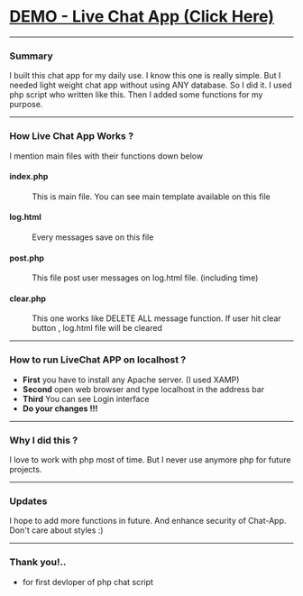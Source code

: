 <h1>
  <a href="http://livechatapp.dinadev.42web.io/"
    >DEMO - Live Chat App (Click Here)</a
  >
</h1>
<hr />
<h3>Summary</h3>
I built this chat app for my daily use. I know this one is really simple. But I
needed light weight chat app without using ANY database. So I did it. I used php
script who written like this. Then I added some functions for my purpose.
<hr />

<h3>How Live Chat App Works ?</h3>
<p>I mention main files with their functions down below</p>
<dl>
	<dt><h4><b>index.php</b></h4></dt>
	<dd><p>This is main file. You can see main template available on this file</p></dd>
    	<dt><h4><b>log.html</b></h4></dt>
    	<dd><p>Every messages save on this file</p></dd>
    		<dt><h4><b>post.php</b></h4></dt>
    		<dd><p>This file post user messages on log.html file. (including time)</p></dd>
    		<dt><h4><b>clear.php</b></h4></dt>
    		<dd><p>
This one works like DELETE ALL message function. If user hit clear button ,
log.html file will be cleared
</p>
</dd>
</dl>
<hr />
<h3>How to run LiveChat APP on localhost ?</h3>
<ul>
  <li><b>First</b> you have to install any Apache server. (I used XAMP)</li>
  <li><b>Second</b> open web browser and type localhost in the address bar</li>
  <li><b>Third</b> You can see Login interface</li>
  <li><b>Do your changes !!!</b></li>
</ul>
<hr />
<h3>Why I did this ?</h3>
<p>
  I love to work with php most of time. But I never use anymore php for future
  projects.
</p>
<hr />
<h3>Updates</h3>
<p>
  I hope to add more functions in future. And enhance security of Chat-App.
  Don't care about styles :)
</p>
<hr />
<h3>Thank you!..</h3>
<ul>
  <li>for first devloper of php chat script</li>
</ul>

